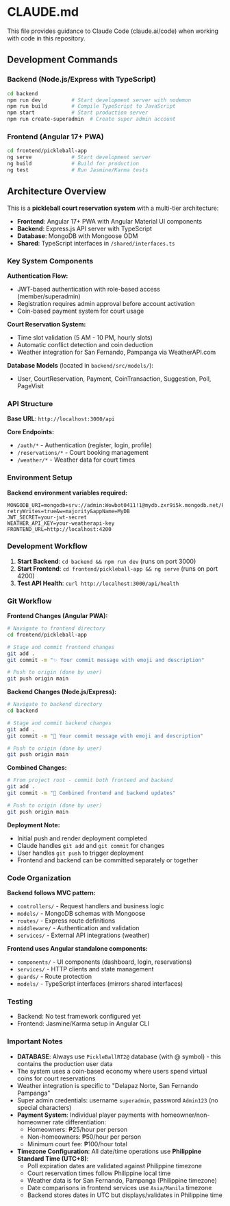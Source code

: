 # CLAUDE.md

This file provides guidance to Claude Code (claude.ai/code) when working with code in this repository.

## Development Commands

### Backend (Node.js/Express with TypeScript)
```bash
cd backend
npm run dev          # Start development server with nodemon
npm run build        # Compile TypeScript to JavaScript
npm start            # Start production server
npm run create-superadmin  # Create super admin account
```

### Frontend (Angular 17+ PWA)
```bash
cd frontend/pickleball-app
ng serve             # Start development server
ng build             # Build for production
ng test              # Run Jasmine/Karma tests
```

## Architecture Overview

This is a **pickleball court reservation system** with a multi-tier architecture:

- **Frontend**: Angular 17+ PWA with Angular Material UI components
- **Backend**: Express.js API server with TypeScript
- **Database**: MongoDB with Mongoose ODM
- **Shared**: TypeScript interfaces in `/shared/interfaces.ts`

### Key System Components

**Authentication Flow:**
- JWT-based authentication with role-based access (member/superadmin)
- Registration requires admin approval before account activation
- Coin-based payment system for court usage

**Court Reservation System:**
- Time slot validation (5 AM - 10 PM, hourly slots)
- Automatic conflict detection and coin deduction
- Weather integration for San Fernando, Pampanga via WeatherAPI.com

**Database Models** (located in `backend/src/models/`):
- User, CourtReservation, Payment, CoinTransaction, Suggestion, Poll, PageVisit

### API Structure

**Base URL**: `http://localhost:3000/api`

**Core Endpoints:**
- `/auth/*` - Authentication (register, login, profile)
- `/reservations/*` - Court booking management  
- `/weather/*` - Weather data for court times

### Environment Setup

**Backend environment variables required:**
```env
MONGODB_URI=mongodb+srv://admin:Wowbot0411!1@mydb.zxr9i5k.mongodb.net/PickleBallRT2@?retryWrites=true&w=majority&appName=MyDB
JWT_SECRET=your-jwt-secret
WEATHER_API_KEY=your-weatherapi-key
FRONTEND_URL=http://localhost:4200
```

### Development Workflow

1. **Start Backend**: `cd backend && npm run dev` (runs on port 3000)
2. **Start Frontend**: `cd frontend/pickleball-app && ng serve` (runs on port 4200)
3. **Test API Health**: `curl http://localhost:3000/api/health`

### Git Workflow

**Frontend Changes (Angular PWA):**
```bash
# Navigate to frontend directory
cd frontend/pickleball-app

# Stage and commit frontend changes
git add .
git commit -m "✨ Your commit message with emoji and description"

# Push to origin (done by user)
git push origin main
```

**Backend Changes (Node.js/Express):**
```bash
# Navigate to backend directory  
cd backend

# Stage and commit backend changes
git add .
git commit -m "🔧 Your commit message with emoji and description"

# Push to origin (done by user)
git push origin main
```

**Combined Changes:**
```bash
# From project root - commit both frontend and backend
git add .
git commit -m "🚀 Combined frontend and backend updates"

# Push to origin (done by user) 
git push origin main
```

**Deployment Note:**
- Initial push and render deployment completed
- Claude handles `git add` and `git commit` for changes
- User handles `git push` to trigger deployment
- Frontend and backend can be committed separately or together

### Code Organization

**Backend follows MVC pattern:**
- `controllers/` - Request handlers and business logic
- `models/` - MongoDB schemas with Mongoose
- `routes/` - Express route definitions
- `middleware/` - Authentication and validation
- `services/` - External API integrations (weather)

**Frontend uses Angular standalone components:**
- `components/` - UI components (dashboard, login, reservations)
- `services/` - HTTP clients and state management
- `guards/` - Route protection
- `models/` - TypeScript interfaces (mirrors shared interfaces)

### Testing

- Backend: No test framework configured yet
- Frontend: Jasmine/Karma setup in Angular CLI

### Important Notes

- **DATABASE**: Always use `PickleBallRT2@` database (with @ symbol) - this contains the production user data
- The system uses a coin-based economy where users spend virtual coins for court reservations
- Weather integration is specific to "Delapaz Norte, San Fernando Pampanga"
- Super admin credentials: username `superadmin`, password `Admin123` (no special characters)
- **Payment System**: Individual player payments with homeowner/non-homeowner rate differentiation:
  - Homeowners: ₱25/hour per person
  - Non-homeowners: ₱50/hour per person
  - Minimum court fee: ₱100/hour total
- **Timezone Configuration**: All date/time operations use **Philippine Standard Time (UTC+8)**:
  - Poll expiration dates are validated against Philippine timezone
  - Court reservation times follow Philippine local time
  - Weather data is for San Fernando, Pampanga (Philippine timezone)
  - Date comparisons in frontend services use `Asia/Manila` timezone
  - Backend stores dates in UTC but displays/validates in Philippine time